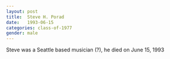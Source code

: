 ```yaml
---
layout: post
title:  Steve H. Porad
date:   1993-06-15
categories: class-of-1977
gender: male
---
```

Steve was a Seattle based musician (?), he died on June 15, 1993
